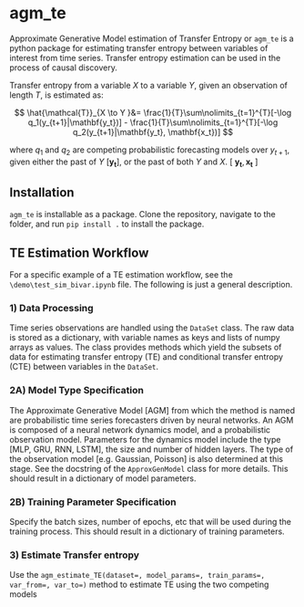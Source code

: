 # agm_te

Approximate Generative Model estimation of Transfer Entropy or `agm_te` is a python package for estimating transfer entropy between variables of interest from time series. Transfer entropy estimation can be used in the process of causal discovery. 

Transfer entropy from a variable $X$ to a variable $Y$, given an observation of length $T$, is estimated as: 

$$
\hat{\mathcal{T}}_{X \to Y }&= \frac{1}{T}\sum\nolimits_{t=1}^{T}[-\log q_1(y_{t+1}|\mathbf{y_t})] - \frac{1}{T}\sum\nolimits_{t=1}^{T}[-\log q_2(y_{t+1}|\mathbf{y_t}, \mathbf{x_t})]
$$

where $q_1$ and $q_2$ are competing probabilistic forecasting models over $y_{t+1}$, given either the past of $Y$ [$\mathbf{y_t}$], or the past of both $Y$ and $X$.  [ $\mathbf{y_t}, \mathbf{x_t}$ ]

## Installation

`agm_te` is installable as a package. Clone the repository, navigate to the folder, and run `pip install .` to install the package. 

## TE Estimation Workflow

For a specific example of a TE estimation workflow, see the `\demo\test_sim_bivar.ipynb` file. The following is just a general description.

### 1) Data Processing

Time series observations are handled using the `DataSet` class. The raw data is stored as a dictionary, with variable names as keys and lists of numpy arrays as values. The class provides methods which yield the subsets of data for estimating transfer entropy (TE) and conditional transfer entropy (CTE) between variables in the `DataSet`.

### 2A) Model Type Specification

The Approximate Generative Model [AGM] from which the method is named are probabilistic time series forecasters driven by neural networks. An AGM is composed of a neural network dynamics model, and a probabilistic observation model. Parameters for the dynamics model include the type [MLP, GRU, RNN, LSTM], the size and number of hidden layers. The type of the observation model [e.g. Gaussian, Poisson] is also determined at this stage. See the docstring of the `ApproxGenModel` class for more details. This should result in a dictionary of model parameters.

### 2B) Training Parameter Specification

Specify the batch sizes, number of epochs, etc that will be used during the training process. This should result in a dictionary of training parameters.

### 3) Estimate Transfer entropy

Use the `agm_estimate_TE(dataset=, model_params=, train_params=, var_from=, var_to=)` method to  estimate TE using the two competing models



